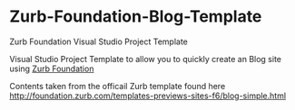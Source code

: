 # Zurb-Foundation-Blog-Template
Zurb Foundation Visual Studio Project Template

Visual Studio Project Template to allow you to quickly create an Blog site using [Zurb Foundation](http://foundation.zurb.com/)

Contents taken from the officail Zurb template found here http://foundation.zurb.com/templates-previews-sites-f6/blog-simple.html



